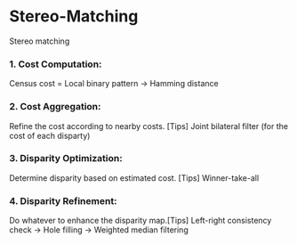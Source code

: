 # Stereo-Matching
Stereo matching

### 1. Cost Computation: 
Census cost = Local binary pattern -> Hamming distance
### 2. Cost Aggregation:
Refine the cost according to nearby costs. [Tips] Joint bilateral filter (for the cost of each disparty)
### 3. Disparity Optimization:
Determine disparity based on estimated cost. [Tips] Winner-take-all
### 4. Disparity Refinement: 
Do whatever to enhance the disparity map.[Tips] Left-right consistency check -> Hole filling -> Weighted median filtering
